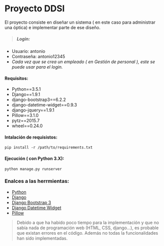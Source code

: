 # Proyecto DDSI
El proyecto consiste en diseñar un sistema ( en este caso para administrar una óptica) e implementar parte de ese diseño.

> ##### Login:
 - Usuario: antonio
 - Contraseña: antonio12345
 - *Cada vez que se crea un empleado ( en Gestión de personal ), este se puede usar para el login.*
 
#### Requisitos:
- Python==3.5.1
- Django==1.9.1
- django-bootstrap3==6.2.2
- django-datetime-widget==0.9.3
- django-jquery==1.9.1
- Pillow==3.1.0
- pytz==2015.7
- wheel==0.24.0

#### Intalación de requisistos:
```
pip install -r /path/to/requirements.txt
```

#### Ejecución ( con Python 3.X):
```
python manage.py runserver
```

### Enalces a las herrmientas:
- [Python](https://www.python.org/)
- [Django](https://www.djangoproject.com)
- [Django Bootstrap 3](https://django-bootstrap3.readthedocs.org/en/latest/)
- [Django Datetime Widget](https://github.com/asaglimbeni/django-datetime-widget)
- [Pillow](http://python-pillow.github.io/)

>Debido a que ha habido poco tiempo para la implementación y que no sabía nada de programación web (HTML, CSS, django...), es probable que existan errores en el código. Además no todas la funcionalidades han sido implementadas.
